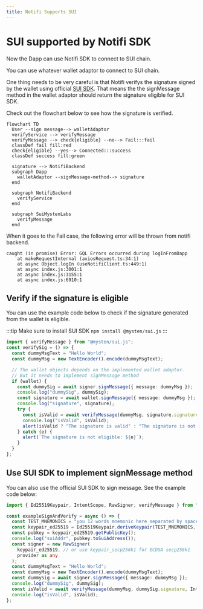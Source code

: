 ```yaml
---
title: Notifi Supports SUI
---
```


# SUI supported by Notifi SDK

Now the Dapp can use Notifi SDK to connect to SUI chain.

You can use whatever wallet adaptor to connect to SUI chain.

One thing needs to be very careful is that Notifi verifys the signature signed by the wallet using official [SUI SDK](https://github.com/MystenLabs/sui/blob/main/sdk/typescript/src/utils/verify.ts). That means the the signMessage method in the wallet adaptor should return the signature eligible for SUI SDK.

Check out the flowchart below to see how the signature is verified.

```mermaid
flowchart TD
  User --sign message--> walletAdaptor
  verifyService --> verifyMessage
  verifyMessage --> check{eligible} --no--> Fail:::fail
  classDef fail fill:red
  check{eligible} --yes--> Connected:::success
  classDef success fill:green

  signature --> NotifiBackend
  subgraph Dapp
    walletAdaptor --signMessage-method--> signature
  end

  subgraph NotifiBackend
    verifyService
  end

  subgraph SuiMystenLabs
    verifyMessage
  end
```

When it goes to the Fail case, the following error will be thrown from notifi backend.

```
caught (in promise) Error: GQL Errors occurred during logInFromDapp
    at makeRequestInternal (axiosRequest.ts:34:1)
    at async Object.logIn (useNotifiClient.ts:449:1)
    at async index.js:3001:1
    at async index.js:3155:1
    at async index.js:6910:1
```

## Verify if the signature is eligible

You can use the example code below to check if the signature generated from the wallet is eligible.

:::tip
Make sure to install SUI SDK `npm install @mysten/sui.js`
:::

```ts
import { verifyMessage } from "@mysten/sui.js";
const verifySig = () => {
  const dummyMsgText = "Hello World";
  const dummyMsg = new TextEncoder().encode(dummyMsgText);

  // The wallet objects depends on the implemented wallet adaptor.
  // But it needs to implement signMessage method
  if (wallet) {
    const dummySig = await signer.signMessage({ message: dummyMsg });
    console.log("dummySig", dummySig);
    const signature = await wallet.signMessage({ message: dummyMsg });
    console.log("signature", signature);
    try {
      const isValid = await verifyMessage(dummyMsg, signature.signature, IntentScope.PersonalMessage);
      console.log("isValid", isValid);
      alert(isValid ? "The signature is valid" : "The signature is not valid");
    } catch (e) {
      alert(`The signature is not eligible: ${e}`);
    }
  }
};
```

## Use SUI SDK to implement signMessage method

You can also use the official SUI SDK to sign message. See the example code below:

```ts
import { Ed25519Keypair, IntentScope, RawSigner, verifyMessage } from "@mysten/sui.js";

const exampleSignAndVerify = async () => {
  const TEST_MNEMONICS = "you 12 words mnemonic here separated by space";
  const keypair_ed25519 = Ed25519Keypair.deriveKeypair(TEST_MNEMONICS, "m/44'/784'/0'/0'/0'");
  const pubkey = keypair_ed25519.getPublicKey();
  console.log("suiAddr", pubkey.toSuiAddress());
  const signer = new RawSigner(
    keypair_ed25519, // or use keypair_secp256k1 for ECDSA secp256k1
    provider as any
  );
  const dummyMsgText = "Hello World";
  const dummyMsg = new TextEncoder().encode(dummyMsgText);
  const dummySig = await signer.signMessage({ message: dummyMsg });
  console.log("dummySig", dummySig);
  const isValid = await verifyMessage(dummyMsg, dummySig.signature, IntentScope.PersonalMessage);
  console.log("isValid", isValid);
};
```
